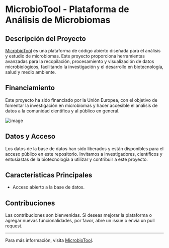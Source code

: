 # MicrobioTool - Plataforma de Análisis de Microbiomas

## Descripción del Proyecto

[MicrobioTool](https://www.microbiotool.com/) es una plataforma de código abierto diseñada para el análisis y estudio de microbiomas. Este proyecto proporciona herramientas avanzadas para la recopilación, procesamiento y visualización de datos microbiológicos, facilitando la investigación y el desarrollo en biotecnología, salud y medio ambiente.

## Financiamiento

Este proyecto ha sido financiado por la Unión Europea, con el objetivo de fomentar la investigación en microbiomas y hacer accesible el análisis de datos a la comunidad científica y al público en general.

![image](https://github.com/user-attachments/assets/184aa187-2c33-4981-bdfa-dbdb2e2a73fc)


## Datos y Acceso

Los datos de la base de datos han sido liberados y están disponibles para el acceso público en este repositorio. Invitamos a investigadores, científicos y entusiastas de la biotecnología a utilizar y contribuir a este proyecto.

## Características Principales

- Acceso abierto a la base de datos.

## Contribuciones

Las contribuciones son bienvenidas. Si deseas mejorar la plataforma o agregar nuevas funcionalidades, por favor, abre un issue o envía un pull request.

---

Para más información, visita [MicrobioTool](https://www.microbiotool.com/).
